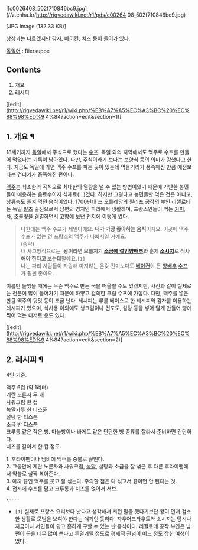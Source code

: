 ![c0026408_502f710846bc9.jpg](//z.enha.kr/http://rigvedawiki.net/r1/pds/c00264
08_502f710846bc9.jpg)

[JPG image (132.33 KB)]

  
상상과는 다르겠지만 감자, 베이컨, 치즈 등이 들어가 있다.

[독일어](%EB%8F%85%EC%9D%BC%EC%96%B4.md) : Biersuppe

## Contents

    

1. 개요 
2. 레시피 

[[edit](http://rigvedawiki.net/r1/wiki.php/%EB%A7%A5%EC%A3%BC%20%EC%88%98%ED%9
4%84?action=edit&section=1)]

## 1. 개요 ¶

18세기까지 [독일](%EB%8F%85%EC%9D%BC.md)에서 주식으로 했다는
[수프](%EC%88%98%ED%94%84.md). 독일 외의 지역에서도 맥주로 수프를 만들어 먹었다는 기록이 남아있다. 다만,
주식이라기 보다는 보양식 등의 의미가 강했다고 한다. 지금도 독일에 가면 맥주 수프를 파는 곳이 있는데 먹을거리가 풍족해진 만큼 예전보다는
건더기가 풍족해진 편이다.

  

[맥주](%EB%A7%A5%EC%A3%BC.md)는 최소한의 곡식으로 최대한의 열량을 낼 수 있는 방법이었기 때문에 가난한 농민들이
애용하는 음료수이자 식재료(…)였다. 하지만 그렇다고 농민들만 먹은 것은 아니고, 상류층도 즐겨 먹던 음식이었다. 1700년대 초 오를레앙의
필리프 공작의 부인 리젤로테는 독일 [팔츠](%ED%8C%94%EC%B8%A0.md) 출신으로서 남편의 영지인 파리에서 생활하며,
프랑스인들이 먹는 [커피](%EC%BB%A4%ED%94%BC.md),
[차](%EC%B0%A8%28%EC%9D%8C%EB%A3%8C%29.md),
[초콜릿](%EC%B4%88%EC%BD%9C%EB%A6%BF.md)을 경멸하면서 고향에 보낸 편지에 이렇게 썼다.

  

> 나한테는 맥주 수프가 제일이에요. **내가 가장 좋아하는 음식**이지요. 이곳에 맥주 수프가 없는 건 프랑스의 맥주가 나빠서일 거예요.  
(중략)  
내 사고방식으로는, **왕이라면 모름지기 [소금에 절인양배추](%EC%9E%90%EC%9A%B0%EC%96%B4%ED%81%AC%EB%9D%BC%EC%9A%B0%ED%8A%B8.md)와
훈제 [소시지](%EC%86%8C%EC%8B%9C%EC%A7%80.md)로 식사해야 한다고 보는데**말예요.`[1]`  
나는 파리 사람들이 자랑해 마지않는 온갖 진미보다도 [베이컨](%EB%B2%A0%EC%9D%B4%EC%BB%A8.md)이 든
[양배추](%EC%96%91%EB%B0%B0%EC%B6%94.md) [수프](%EC%88%98%ED%94%84.md)가 훨씬
좋아요.

  

이름만 들었을 때에는 무슨 맥주로 만든 국을 떠올릴 수도 있겠지만, 사진과 같이 실제로는 전분이 많이 들어가기 때문에 하얗고 걸쭉한 크림
수프에 가깝다. 다만, 맥주를 넣은 만큼 맥주의 뒷맛 등이 조금 난다. 레시피는 루를 베이스로 한 레시피와 감자를 이용하는 레시피가 있으며,
식사용 이외에도 생크림이나 건포도, 설탕 등을 넣어 달게 만들어 빵에 찍어 먹는 디저트 용도 있다.

  

[[edit](http://rigvedawiki.net/r1/wiki.php/%EB%A7%A5%EC%A3%BC%20%EC%88%98%ED%9
4%84?action=edit&section=2)]

## 2. 레시피 ¶

4인 기준.

  

맥주 6컵 (약 1리터)  
계란 노른자 두 개  
사워크림 한 컵  
녹말가루 한 티스푼  
설탕 한 티스푼  
소금 반 티스푼  
크루통 같은 작은 빵. 마늘빵이나 바게트 같은 단단한 빵 종류를 잘라서 준비하면 간단하다.  
치즈를 갈아서 한 컵 정도.

  

1\. 후라이팬이나 냄비에 맥주를 중불로 끓인다.  
2\. 그동안에 계란 노른자와 사워크림, [녹말](%EB%85%B9%EB%A7%90.md), 설탕과 소금을 잘 섞은 후 다른
후라이팬에서 약불로 살짝 볶아준다.  
3\. 아까 끓인 맥주를 붓고 잘 섞는다. 주의할 점은 다 섞고서 끓이면 안 된다는 것.  
4\. 접시에 수프를 담고 크루통과 치즈를 얹어서 서브.

`\----`

  * `[1]` 실제로 프랑스 요리보다 낫다고 생각해서 저런 말을 했다기보단 왕이 먼저 검소한 생활로 모범을 보여야 한다는 얘기인 듯하다. 자우어크라우트와 소시지는 당시나 지금이나 서민들이 쉽고 흔하게 구할 수 있는 싼 음식이다. 리잘로테 공작 부인은 남편이 돈을 너무 많이 쓴다고 투덜거릴 정도로 경제적 관념이 어느 정도 잡힌 여성이었다.

